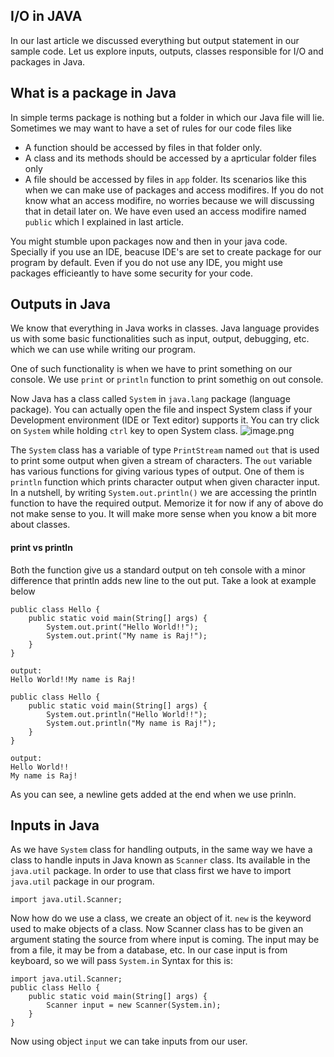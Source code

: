 ## I/O in JAVA

In our last article we discussed everything but output statement in our sample code. Let us explore inputs, outputs, classes responsible for I/O and packages in Java.

## What is a package in Java
In simple terms package is nothing but a folder in which our Java file will lie. Sometimes we may want to have a set of rules for our code files like
- A function should be accessed by files in that folder only.
- A class and its methods should be accessed by a aprticular folder files only
- A file should be accessed by files in `app` folder.
Its scenarios like this when we can make use of packages and access modifires. If you do not know what an access modifire, no worries because we will discussing that in detail later on. We have even used an access modifire named `public` which I explained in last article.

You might stumble upon packages now and then in your java code. Specially if you use an IDE, beacuse IDE's are set to create package for our program by default. Even if you do not use any IDE, you might use packages efficieantly to have some security for your code.

## Outputs in Java
We know that everything in Java works in classes. Java language provides us with some basic functionalities such as input, output, debugging, etc. which we can use while writing our program. 

One of such functionality is when we have to print something on our console. We use `print` or `println` function to print somethig on out console.

Now Java has a class called `System` in `java.lang` package (language package). You can actually open the file and inspect System class if your Development environment (IDE or Text editor) supports it. You can try click on `System` while holding `ctrl` key to open System class.
![image.png](https://cdn.hashnode.com/res/hashnode/image/upload/v1636819197687/LDb5WE38c.png)

The `System` class has a variable of type `PrintStream` named `out` that is used to print some output when given a stream of characters. The `out` variable has various functions for giving various types of output. One of them is `println` function which prints character output when given character input. In a nutshell, by writing `System.out.println()` we are accessing the println function to have the required output. Memorize it for now if any of above do not make sense to you.  It will make more sense when you know a bit more about classes.

#### print vs println
Both the function give us a standard output on teh console with a minor difference that println adds new line to the out put. Take a look at example below
```
public class Hello {
    public static void main(String[] args) {
        System.out.print("Hello World!!");
        System.out.print("My name is Raj!");
    }
}

output:
Hello World!!My name is Raj!
```
```
public class Hello {
    public static void main(String[] args) {
        System.out.println("Hello World!!");
        System.out.println("My name is Raj!");
    }
}

output:
Hello World!!
My name is Raj!

```
As you can see, a newline gets added at the end when we use prinln.

## Inputs in Java
As we have `System` class for handling outputs, in the same way we have a class to handle inputs in Java known as `Scanner` class. Its available in the `java.util` package. In order to use that class first we have to import `java.util` package in our program.
```
import java.util.Scanner;
```
Now how do we use a class, we create an object of it. `new` is the keyword used to make objects of a class. Now Scanner class has to be given an argument stating the source from where input is coming. The input may be from a file, it may be from a database, etc. In our case input is from keyboard, so we will pass `System.in`
Syntax for this is:
```
import java.util.Scanner;
public class Hello {
    public static void main(String[] args) {
        Scanner input = new Scanner(System.in);
    }
}
```
Now using object `input` we can take inputs from our user.
